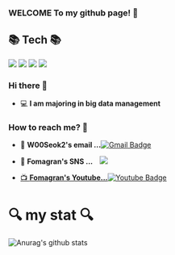 ### WELCOME To my github page! 👋


## 📚 **Tech**  📚

<img src="https://img.shields.io/badge/GitHub-181717?style=for-the-badge&logo=GitHub&logoColor=ffffff"/>
<img src="https://img.shields.io/badge/Git-F05032?style=for-the-badge&logo=Git&logoColor=ffffff"/>
<img src="https://img.shields.io/badge/VS Code-007ACC?style=for-the-badge&logo=Visual Studio Code&logoColor=ffffff"/>  
<img src="https://img.shields.io/badge/Sourcetree-0052CC?style=for-the-badge&logo=Sourcetree&logoColor=ffffff"/>



### Hi there 👋   

 - 💻   **I am majoring in big data management**    


### How to reach me? 🤔

- 📮  **W00Seok2's email ...**[![Gmail Badge](https://img.shields.io/badge/Gmail-d14836?style=flat-square&logo=Gmail&logoColor=white&link=mailto:dntjrznls@gmail.com)](mailto:dntjrznls@gmail.com)

- 📒  **Fomagran's SNS ...**   <a href="https://www.instagram.com/w_s_seok/">
<img src="http://img.shields.io/badge/-Instagram-black?style=flat&logo=instagram&link=https://www.instagram.com/w_s_seok/"
        style="height : auto; margin-left : 10px; margin-right : 10px;"/>

- 📺  **Fomagran's Youtube...**[![Youtube Badge](https://img.shields.io/badge/Youtube-ff0000?style=flat-square&logo=youtube&link=https://www.youtube.com/channel/UCMDNGCb5VeXbJfjkjokFC6g)](https://www.youtube.com/channel/UCMDNGCb5VeXbJfjkjokFC6g)     

 

# 🔍 my stat  🔍 


![Anurag's github stats](https://github-readme-stats.vercel.app/api?username=W00Seok2&show_icons=true&theme=tokyonight)
   
